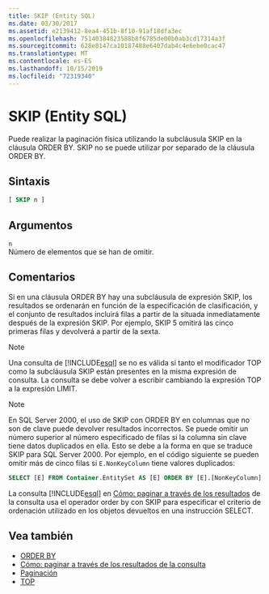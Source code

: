 ```yaml
---
title: SKIP (Entity SQL)
ms.date: 03/30/2017
ms.assetid: e2139412-8ea4-451b-8f10-91af18dfa3ec
ms.openlocfilehash: 75140384823588b8f6785de00b0ab3cd17314a3f
ms.sourcegitcommit: 628e8147ca10187488e6407dab4c4e6ebe0cac47
ms.translationtype: MT
ms.contentlocale: es-ES
ms.lasthandoff: 10/15/2019
ms.locfileid: "72319340"
---
```

# <a name="skip-entity-sql"></a>SKIP (Entity SQL)

Puede realizar la paginación física utilizando la subcláusula SKIP en la cláusula ORDER BY. SKIP no se puede utilizar por separado de la cláusula ORDER BY.

## <a name="syntax"></a>Sintaxis

```sql
[ SKIP n ]
```

## <a name="arguments"></a>Argumentos

`n` \
Número de elementos que se han de omitir.

## <a name="remarks"></a>Comentarios

Si en una cláusula ORDER BY hay una subcláusula de expresión SKIP, los resultados se ordenarán en función de la especificación de clasificación, y el conjunto de resultados incluirá filas a partir de la situada inmediatamente después de la expresión SKIP. Por ejemplo, SKIP 5 omitirá las cinco primeras filas y devolverá a partir de la sexta.

> [!NOTE]
> Una consulta de [!INCLUDE[esql](../../../../../../includes/esql-md.md)] se no es válida si tanto el modificador TOP como la subcláusula SKIP están presentes en la misma expresión de consulta. La consulta se debe volver a escribir cambiando la expresión TOP a la expresión LIMIT.

> [!NOTE]
> En SQL Server 2000, el uso de SKIP con ORDER BY en columnas que no son de clave puede devolver resultados incorrectos. Se puede omitir un número superior al número especificado de filas si la columna sin clave tiene datos duplicados en ella. Esto se debe a la forma en que se traduce SKIP para SQL Server 2000. Por ejemplo, en el código siguiente se pueden omitir más de cinco filas si `E.NonKeyColumn` tiene valores duplicados:
>
> ```sql
> SELECT [E] FROM Container.EntitySet AS [E] ORDER BY [E].[NonKeyColumn] DESC SKIP 5L
> ```

La consulta [!INCLUDE[esql](../../../../../../includes/esql-md.md)] en [Cómo: paginar a través de los resultados](https://docs.microsoft.com/previous-versions/dotnet/netframework-4.0/bb738702(v=vs.100)) de la consulta usa el operador order by con SKIP para especificar el criterio de ordenación utilizado en los objetos devueltos en una instrucción SELECT.

## <a name="see-also"></a>Vea también

- [ORDER BY](order-by-entity-sql.md)
- [Cómo: paginar a través de los resultados de la consulta](https://docs.microsoft.com/previous-versions/dotnet/netframework-4.0/bb738702(v=vs.100))
- [Paginación](paging-entity-sql.md)
- [TOP](top-entity-sql.md)

